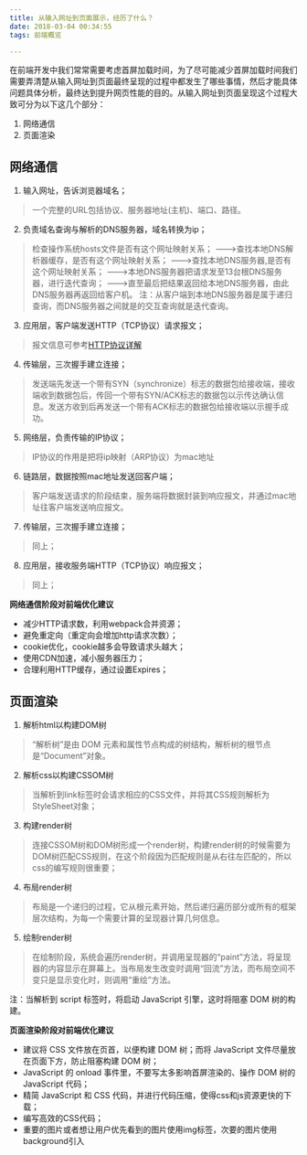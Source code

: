 ```yaml
---
title: 从输入网址到页面展示，经历了什么？
date: 2018-03-04 00:34:55
tags: 前端概览

---
```



在前端开发中我们常常需要考虑首屏加载时间，为了尽可能减少首屏加载时间我们需要弄清楚从输入网址到页面最终呈现的过程中都发生了哪些事情，然后才能具体问题具体分析，最终达到提升网页性能的目的。从输入网址到页面呈现这个过程大致可分为以下这几个部分：

<!-- more -->
 1. 网络通信
 2. 页面渲染

## 网络通信 ##

 1. 输入网址，告诉浏览器域名；

 > 一个完整的URL包括协议、服务器地址(主机)、端口、路径。
 
 2. 负责域名查询与解析的DNS服务器，域名转换为ip；

 > 检查操作系统hosts文件是否有这个网址映射关系；
 --->查找本地DNS解析器缓存，是否有这个网址映射关系；
 --->查找本地DNS服务器,是否有这个网址映射关系；
 --->本地DNS服务器把请求发至13台根DNS服务器，进行迭代查询；
 --->直至最后把结果返回给本地DNS服务器，由此DNS服务器再返回给客户机。
 注：从客户端到本地DNS服务器是属于递归查询，而DNS服务器之间就是的交互查询就是迭代查询。

 3. 应用层，客户端发送HTTP（TCP协议）请求报文；

 > 报文信息可参考[HTTP协议详解][1]

 4. 传输层，三次握手建立连接；

 > 发送端先发送一个带有SYN（synchronize）标志的数据包给接收端，接收端收到数据包后，传回一个带有SYN/ACK标志的数据包以示传达确认信息。发送方收到后再发送一个带有ACK标志的数据包给接收端以示握手成功。

 5. 网络层，负责传输的IP协议；

 > IP协议的作用是把将ip映射（ARP协议）为mac地址
    
 6. 链路层，数据按照mac地址发送回客户端；

 > 客户端发送请求的阶段结束，服务端将数据封装到响应报文，并通过mac地址往客户端发送响应报文。
    
 7. 传输层，三次握手建立连接；

 > 同上；

 8. 应用层，接收服务端HTTP（TCP协议）响应报文；

 > 同上；

**网络通信阶段对前端优化建议**
 
- 减少HTTP请求数，利用webpack合并资源；
- 避免重定向（重定向会增加http请求次数）；
- cookie优化，cookie越多会导致请求头越大；
- 使用CDN加速，减小服务器压力；
- 合理利用HTTP缓存，通过设置Expires；
 

## 页面渲染 ##

 1. 解析html以构建DOM树

 > “解析树”是由 DOM 元素和属性节点构成的树结构，解析树的根节点是“Document”对象。

 2. 解析css以构建CSSOM树

 > 当解析到link标签时会请求相应的CSS文件，并将其CSS规则解析为StyleSheet对象；

 3. 构建render树

 > 连接CSSOM树和DOM树形成一个render树，构建render树的时候需要为DOM树匹配CSS规则，在这个阶段因为匹配规则是从右往左匹配的，所以css的编写规则很重要；

 4. 布局render树

 > 布局是一个递归的过程，它从根元素开始，然后递归遍历部分或所有的框架层次结构，为每一个需要计算的呈现器计算几何信息。

 5. 绘制render树

 > 在绘制阶段，系统会遍历render树，并调用呈现器的“paint”方法，将呈现器的内容显示在屏幕上。当布局发生改变时调用“回流”方法，而布局空间不变只是显示变化时，则调用“重绘”方法。
 
 注：当解析到 script 标签时，将启动 JavaScript 引擎，这时将阻塞 DOM 树的构建。

**页面渲染阶段对前端优化建议**

 - 建议将 CSS 文件放在页首，以便构建 DOM 树；而将 JavaScript 文件尽量放在页面下方，防止阻塞构建 DOM 树；
 - JavaScript 的 onload 事件里，不要写太多影响首屏渲染的、操作 DOM 树的 JavaScript 代码；
 - 精简 JavaScript 和 CSS 代码，并进行代码压缩，使得css和js资源更快的下载；
 - 编写高效的CSS代码；
 - 重要的图片或者想让用户优先看到的图片使用img标签，次要的图片使用background引入

 
 
  [1]: https://showver.github.io/2017/12/28/HTTP%E5%8D%8F%E8%AE%AE%E8%AF%A6%E8%A7%A3/